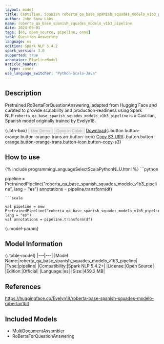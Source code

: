 ```yaml
---
layout: model
title: Castilian, Spanish roberta_qa_base_spanish_squades_modelo_v1b3_pipeline pipeline RoBertaForQuestionAnswering from Evelyn18
author: John Snow Labs
name: roberta_qa_base_spanish_squades_modelo_v1b3_pipeline
date: 2024-09-01
tags: [es, open_source, pipeline, onnx]
task: Question Answering
language: es
edition: Spark NLP 5.4.2
spark_version: 3.0
supported: true
annotator: PipelineModel
article_header:
  type: cover
use_language_switcher: "Python-Scala-Java"
---
```


## Description

Pretrained RoBertaForQuestionAnswering, adapted from Hugging Face and curated to provide scalability and production-readiness using Spark NLP.`roberta_qa_base_spanish_squades_modelo_v1b3_pipeline` is a Castilian, Spanish model originally trained by Evelyn18.

{:.btn-box}
<button class="button button-orange" disabled>Live Demo</button>
<button class="button button-orange" disabled>Open in Colab</button>
[Download](https://s3.amazonaws.com/auxdata.johnsnowlabs.com/public/models/roberta_qa_base_spanish_squades_modelo_v1b3_pipeline_es_5.4.2_3.0_1725200574967.zip){:.button.button-orange.button-orange-trans.arr.button-icon}
[Copy S3 URI](s3://auxdata.johnsnowlabs.com/public/models/roberta_qa_base_spanish_squades_modelo_v1b3_pipeline_es_5.4.2_3.0_1725200574967.zip){:.button.button-orange.button-orange-trans.button-icon.button-copy-s3}

## How to use



<div class="tabs-box" markdown="1">
{% include programmingLanguageSelectScalaPythonNLU.html %}
```python

pipeline = PretrainedPipeline("roberta_qa_base_spanish_squades_modelo_v1b3_pipeline", lang = "es")
annotations =  pipeline.transform(df)   

```
```scala

val pipeline = new PretrainedPipeline("roberta_qa_base_spanish_squades_modelo_v1b3_pipeline", lang = "es")
val annotations = pipeline.transform(df)

```
</div>

{:.model-param}
## Model Information

{:.table-model}
|---|---|
|Model Name:|roberta_qa_base_spanish_squades_modelo_v1b3_pipeline|
|Type:|pipeline|
|Compatibility:|Spark NLP 5.4.2+|
|License:|Open Source|
|Edition:|Official|
|Language:|es|
|Size:|459.2 MB|

## References

https://huggingface.co/Evelyn18/roberta-base-spanish-squades-modelo-robertav1b3

## Included Models

- MultiDocumentAssembler
- RoBertaForQuestionAnswering